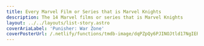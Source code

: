 ```yaml
---
title: Every Marvel Film or Series that is Marvel Knights
description: The 14 Marvel films or series that is Marvel Knights
layout: ../../layouts/list-story.astro
coverAriaLabel: 'Punisher: War Zone'
coverPosterUrl: /.netlify/functions/tmdb-image/dqPZpQy6PJINOJtld17NgIERusH.webp?transparent=0
---
```


